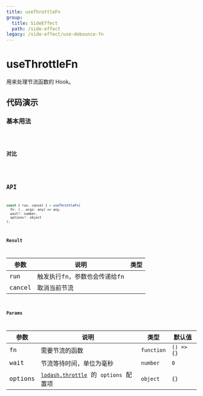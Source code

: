 ```yaml
---
title: useThrottleFn
group:
  title: SideEffect
  path: /side-effect
legacy: /side-effect/use-debounce-fn
---
```


# useThrottleFn

用来处理节流函数的 Hook。

## 代码演示

### 基本用法

<code src="./demo/Demo1.jsx" />

### 对比

<code src="./demo/Demo2.jsx" />

## API

```javascript
const { run, cancel } = useThrottleFn(
  fn: (...args: any) => any, 
  wait?: number, 
  options?: object
);
```

### Result

参数 | 说明 | 类型 |
------------- | ------------- | ------------- |
run | 触发执行fn，参数也会传递给fn |
cancel | 取消当前节流 |

### Params

| 参数  | 说明                     | 类型   | 默认值 |
|-------|-----------------------|--------|--------|
| fn | 需要节流的函数         | `function`    | `() => {}`      |
| wait  | 节流等待时间，单位为毫秒 | `number` | `0`   |
| options  | [`lodash.throttle`](https://www.lodashjs.com/docs/latest#_throttlefunc-wait0-options) 的 `options` 配置项 | `object`  | `{}` |
